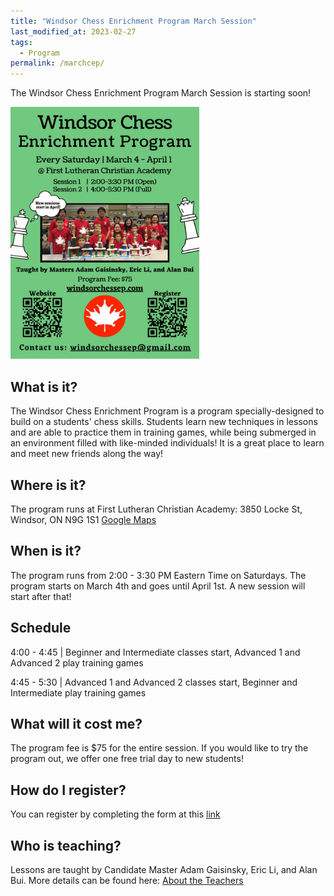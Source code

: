 ```yaml
---
title: "Windsor Chess Enrichment Program March Session"
last_modified_at: 2023-02-27
tags:
  - Program
permalink: /marchcep/
---
```


The Windsor Chess Enrichment Program March Session is starting soon! 

<img src="/assets/images/WindsorCEPMarch.png" alt="Program Flyer" height = "60%" width = "60%"> 

<h2>What is it?</h2>

The Windsor Chess Enrichment Program is a program specially-designed to build on a students' chess skills. Students learn new techniques in lessons and are able to practice them in training games, while being submerged in an environment filled with like-minded individuals! It is a great place to learn and meet new friends along the way!

<h2>Where is it?</h2>

The program runs at First Lutheran Christian Academy: 3850 Locke St, Windsor, ON N9G 1S1 
<a href="https://goo.gl/maps/YyF3MtTgnUew8BHx7">Google Maps </a>

<h2>When is it?</h2>

The program runs from 2:00 - 3:30 PM Eastern Time on Saturdays. The program starts on March 4th and goes until April 1st. A new session will start after that!

<h2>Schedule</h2>

<p>4:00 - 4:45 | Beginner and Intermediate classes start, Advanced 1 and Advanced 2 play training games</p>

<p>4:45 - 5:30 | Advanced 1 and Advanced 2 classes start, Beginner and Intermediate play training games</p>

<h2>What will it cost me?</h2>

The program fee is $75 for the entire session. If you would like to try the program out, we offer one free trial day to new students!

<h2>How do I register?</h2>

You can register by completing the form at this [link](https://forms.gle/z8xDCkNcEPUXRpbb6)

<h2>Who is teaching?</h2>

Lessons are taught by Candidate Master Adam Gaisinsky, Eric Li, and Alan Bui. More details can be found here: <a href = "/website/about/#adam-gaisinsky">About the Teachers</a>